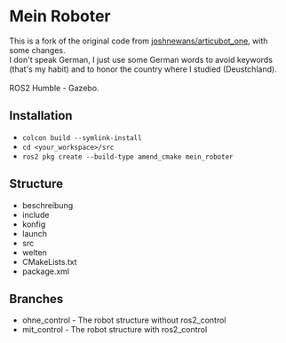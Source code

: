 # Mein Roboter
This is a fork of the original code from <ins>joshnewans/articubot_one</ins>, with some changes.<br />
I don't speak German, I just use some German words to avoid keywords (that's my habit) and to honor the country where I studied (Deustchland).<br /><br />
ROS2 Humble - Gazebo.<br />
## Installation<br /> 
- `colcon build --symlink-install`<br />
- `cd <your_workspace>/src`<br />
- `ros2 pkg create --build-type amend_cmake mein_roboter`<br />
## Structure<br /> 
- beschreibung<br />
- include<br />
- konfig<br />
- launch<br />
- src<br />
- welten<br />
- CMakeLists.txt<br />
- package.xml<br />
## Branches<br /> 
- ohne_control - The robot structure without ros2_control<br />
- mit_control - The robot structure with ros2_control<br />
